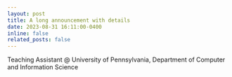 ```yaml
---
layout: post
title: A long announcement with details
date: 2023-08-31 16:11:00-0400
inline: false
related_posts: false
---
```


Teaching Assistant @ University of Pennsylvania, Department of Computer and Information Science